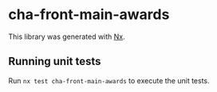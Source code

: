 # cha-front-main-awards

This library was generated with [Nx](https://nx.dev).

## Running unit tests

Run `nx test cha-front-main-awards` to execute the unit tests.
